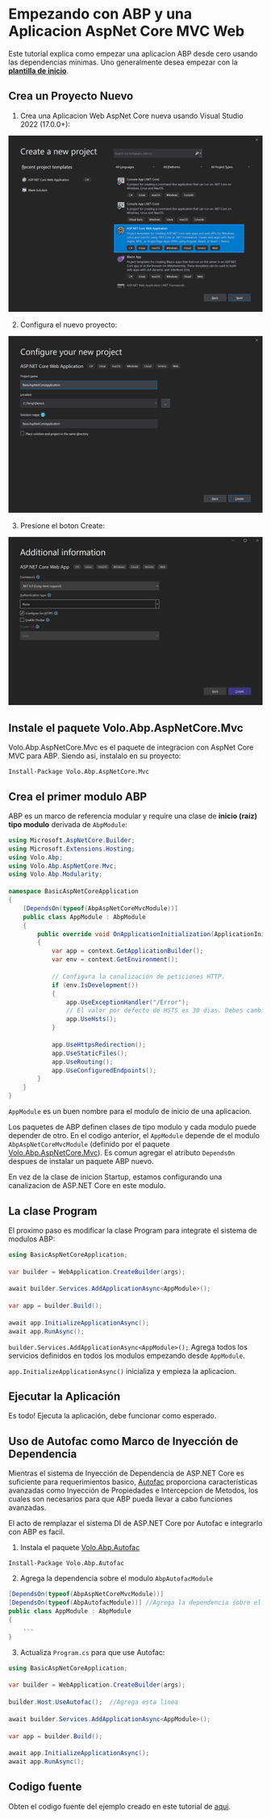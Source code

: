 # Empezando con ABP y una Aplicacion AspNet Core MVC Web

Este tutorial explica como empezar una aplicacion ABP desde cero usando las dependencias minimas. Uno generalmente desea
empezar con la **[plantilla de inicio](Getting-Started-AspNetCore-MVC-Template.md)**.

## Crea un Proyecto Nuevo

1. Crea una Aplicacion Web AspNet Core nueva usando Visual Studio 2022 (17.0.0+):

![](images/create-new-aspnet-core-application-v2.png)

2. Configura el nuevo proyecto:

![](images/select-empty-web-application-v2.png)

3. Presione el boton Create:

![create-aspnet-core-application](images/create-aspnet-core-application.png)

## Instale el paquete Volo.Abp.AspNetCore.Mvc

Volo.Abp.AspNetCore.Mvc es el paquete de integracion con AspNet Core MVC para ABP. Siendo asi, instalalo en su proyecto:

````
Install-Package Volo.Abp.AspNetCore.Mvc
````

## Crea el primer modulo ABP

ABP es un marco de referencia modular y require una clase de **inicio (raíz) tipo modulo** derivada de ``AbpModule``:

````C#
using Microsoft.AspNetCore.Builder;
using Microsoft.Extensions.Hosting;
using Volo.Abp;
using Volo.Abp.AspNetCore.Mvc;
using Volo.Abp.Modularity;

namespace BasicAspNetCoreApplication
{
    [DependsOn(typeof(AbpAspNetCoreMvcModule))]
    public class AppModule : AbpModule
    {
        public override void OnApplicationInitialization(ApplicationInitializationContext context)
        {
            var app = context.GetApplicationBuilder();
            var env = context.GetEnvironment();

            // Configura la canalización de peticiones HTTP.
            if (env.IsDevelopment())
            {
                app.UseExceptionHandler("/Error");
                // El valor por defecto de HSTS es 30 dias. Debes cambiar esto en ambientes productivos. Referencia https://aka.ms/aspnetcore-hsts.
                app.UseHsts();
            }

            app.UseHttpsRedirection();
            app.UseStaticFiles();
            app.UseRouting();
            app.UseConfiguredEndpoints();
        }
    }
}
````

``AppModule`` es un buen nombre para el modulo de inicio de una aplicacion.

Los paquetes de ABP definen clases de tipo modulo y cada modulo puede depender de otro.
En el codigo anterior, el ``AppModule`` depende de el modulo ``AbpAspNetCoreMvcModule`` (definido por el paquete [Volo.Abp.AspNetCore.Mvc](https://www.nuget.org/packages/Volo.Abp.AspNetCore.Mvc)). Es comun agregar el atributo ``DependsOn`` despues de instalar un paquete ABP nuevo.

En vez de la clase de inicion Startup, estamos configurando una canalizacion de ASP.NET Core en este modulo.

## La clase Program

El proximo paso es modificar la clase Program para integrate el sistema de modulos ABP:

````C#
using BasicAspNetCoreApplication;

var builder = WebApplication.CreateBuilder(args);

await builder.Services.AddApplicationAsync<AppModule>();

var app = builder.Build();

await app.InitializeApplicationAsync();
await app.RunAsync();
````

``builder.Services.AddApplicationAsync<AppModule>();`` Agrega todos los servicios definidos en todos los modulos empezando desde ``AppModule``.

``app.InitializeApplicationAsync()`` inicializa y empieza la aplicacion.

## Ejecutar la Aplicación

Es todo! Ejecuta la aplicación, debe funcionar como esperado.

## Uso de Autofac como Marco de Inyección de Dependencia

Mientras el sistema de Inyección de Dependencia de ASP.NET Core es suficiente para requerimientos basico, [Autofac](https://autofac.org/) proporciona características avanzadas como Inyección de Propiedades e Intercepcion de Metodos, los cuales son necesarios para que ABP pueda llevar a cabo funciones avanzadas.

El acto de remplazar el sistema DI de ASP.NET Core por Autofac e integrarlo con ABP es facil.

1. Instala el paquete [Volo.Abp.Autofac](https://www.nuget.org/packages/Volo.Abp.Autofac)

````
Install-Package Volo.Abp.Autofac
````

2. Agrega la dependencia sobre el modulo ``AbpAutofacModule``

````C#
[DependsOn(typeof(AbpAspNetCoreMvcModule))]
[DependsOn(typeof(AbpAutofacModule))] //Agrega la dependencia sobre el modulo ABP Autofac
public class AppModule : AbpModule
{
    ...
}
````

3. Actualiza `Program.cs` para que use Autofac:

````C#
using BasicAspNetCoreApplication;

var builder = WebApplication.CreateBuilder(args);

builder.Host.UseAutofac();  //Agrega esta linea

await builder.Services.AddApplicationAsync<AppModule>();

var app = builder.Build();

await app.InitializeApplicationAsync();
await app.RunAsync();
````

## Codigo fuente

 Obten el codigo fuente del ejemplo creado en este tutorial de [aqui](https://github.com/abpframework/abp-samples/tree/master/BasicAspNetCoreApplication).
